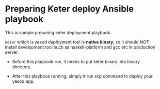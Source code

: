 Preparing Keter deploy Ansible playbook
===

This is sample preparing keter deployment playbook.

`keter` which is yesod deployment tool is __native binary__, so it should *NOT* install development tool such as haskell-platform and gcc etc in production server.

* Before this playbook run, it needs to put keter binary into binary directory.

* After this playbook running, simply it run scp command to deploy your yesod app.
